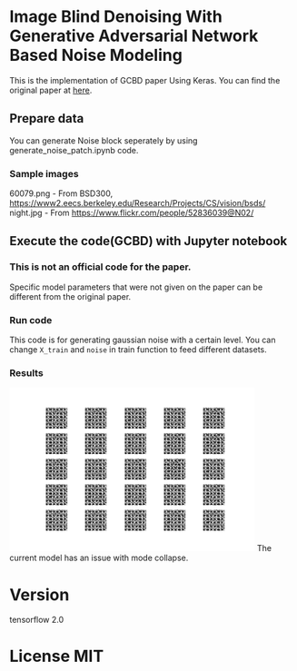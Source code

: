 # Image Blind Denoising With Generative Adversarial Network Based Noise Modeling
This is the implementation of GCBD paper Using Keras. You can find the original paper at [here](http://openaccess.thecvf.com/content_cvpr_2018/papers/Chen_Image_Blind_Denoising_CVPR_2018_paper.pdf).

## Prepare data
You can generate Noise block seperately by using generate_noise_patch.ipynb code.
### Sample images
60079.png - From BSD300, https://www2.eecs.berkeley.edu/Research/Projects/CS/vision/bsds/
night.jpg - From https://www.flickr.com/people/52836039@N02/

## Execute the code(GCBD) with Jupyter notebook
### **This is not an official code for the paper.**
Specific model parameters that were not given on the paper can be different from the original paper.

### Run code
This code is for generating gaussian noise with a certain level.
You can change ```X_train``` and ```noise``` in train function to feed different datasets.

### Results
![Generated Images](https://github.com/powergkrry/noise_generate/blob/master/images/image_1600.png)
The current model has an issue with mode collapse.

# Version
tensorflow 2.0

# License MIT

